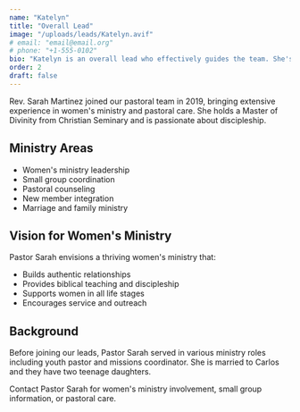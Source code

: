 ```yaml
---
name: "Katelyn"
title: "Overall Lead"
image: "/uploads/leads/Katelyn.avif"
# email: "email@email.org"
# phone: "+1-555-0102"
bio: "Katelyn is an overall lead who effectively guides the team. She's instrumental in fostering collaboration and driving our projects forward."
order: 2
draft: false
---
```


Rev. Sarah Martinez joined our pastoral team in 2019, bringing extensive experience in women's ministry and pastoral care. She holds a Master of Divinity from Christian Seminary and is passionate about discipleship.

## Ministry Areas

- Women's ministry leadership
- Small group coordination
- Pastoral counseling
- New member integration
- Marriage and family ministry

## Vision for Women's Ministry

Pastor Sarah envisions a thriving women's ministry that:
- Builds authentic relationships
- Provides biblical teaching and discipleship
- Supports women in all life stages
- Encourages service and outreach

## Background

Before joining our leads, Pastor Sarah served in various ministry roles including youth pastor and missions coordinator. She is married to Carlos and they have two teenage daughters.

Contact Pastor Sarah for women's ministry involvement, small group information, or pastoral care.